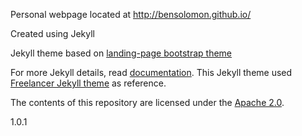 Personal webpage located at <a href="http://bensolomon.github.io/">http://bensolomon.github.io/</a>

Created using Jekyll

Jekyll theme based on [landing-page bootstrap theme ](http://startbootstrap.com/templates/landing-page/)

For more Jekyll details, read [documentation](http://jekyllrb.com/).
This Jekyll theme used [Freelancer Jekyll theme](https://github.com/jeromelachaud/freelancer-theme/) as reference.

The contents of this repository are licensed under the [Apache
2.0](http://www.apache.org/licenses/LICENSE-2.0.html).

1.0.1

